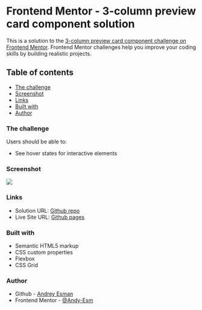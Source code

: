 # Frontend Mentor - 3-column preview card component solution

This is a solution to the [3-column preview card component challenge on Frontend Mentor](https://www.frontendmentor.io/challenges/3column-preview-card-component-pH92eAR2-). Frontend Mentor challenges help you improve your coding skills by building realistic projects.

## Table of contents

- [The challenge](#the-challenge)
- [Screenshot](#screenshot)
- [Links](#links)
- [Built with](#built-with)
- [Author](#author)

### The challenge

Users should be able to:

- See hover states for interactive elements

### Screenshot

![](./Screenshot.png)

### Links

- Solution URL: [Github repo](https://github.com/Andy-Esm/-fm-3-column-preview-card)
- Live Site URL: [Github pages](https://andy-esm.github.io/-fm-3-column-preview-card/)

### Built with

- Semantic HTML5 markup
- CSS custom properties
- Flexbox
- CSS Grid

### Author

- Github - [Andrey Esman](https://github.com/Andy-Esm)
- Frontend Mentor - [@Andy-Esm](https://www.frontendmentor.io/profile/Andy-Esm)
